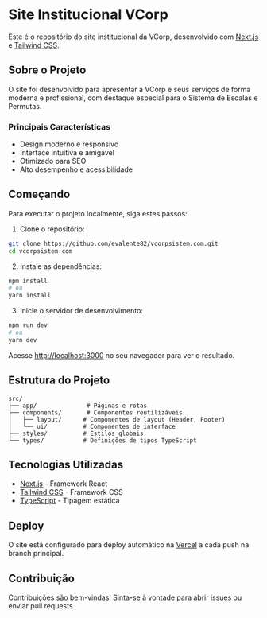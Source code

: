 # Site Institucional VCorp

Este é o repositório do site institucional da VCorp, desenvolvido com [Next.js](https://nextjs.org) e [Tailwind CSS](https://tailwindcss.com).

## Sobre o Projeto

O site foi desenvolvido para apresentar a VCorp e seus serviços de forma moderna e profissional, com destaque especial para o Sistema de Escalas e Permutas.

### Principais Características

- Design moderno e responsivo
- Interface intuitiva e amigável
- Otimizado para SEO
- Alto desempenho e acessibilidade

## Começando

Para executar o projeto localmente, siga estes passos:

1. Clone o repositório:
```bash
git clone https://github.com/evalente82/vcorpsistem.com.git
cd vcorpsistem.com
```

2. Instale as dependências:
```bash
npm install
# ou
yarn install
```

3. Inicie o servidor de desenvolvimento:
```bash
npm run dev
# ou
yarn dev
```

Acesse [http://localhost:3000](http://localhost:3000) no seu navegador para ver o resultado.

## Estrutura do Projeto

```
src/
├── app/              # Páginas e rotas
├── components/       # Componentes reutilizáveis
│   ├── layout/      # Componentes de layout (Header, Footer)
│   └── ui/          # Componentes de interface
├── styles/          # Estilos globais
└── types/           # Definições de tipos TypeScript
```

## Tecnologias Utilizadas

- [Next.js](https://nextjs.org) - Framework React
- [Tailwind CSS](https://tailwindcss.com) - Framework CSS
- [TypeScript](https://www.typescriptlang.org) - Tipagem estática

## Deploy

O site está configurado para deploy automático na [Vercel](https://vercel.com) a cada push na branch principal.

## Contribuição

Contribuições são bem-vindas! Sinta-se à vontade para abrir issues ou enviar pull requests.
